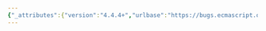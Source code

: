 ```yaml
---
{"_attributes":{"version":"4.4.4+","urlbase":"https://bugs.ecmascript.org/","maintainer":"dherman@mozilla.com"},"bug":{"bug_id":4148,"creation_ts":"2015-03-09 07:44:00 -0700","short_desc":"11.6.1.1 Static Semantics: Early Errors","delta_ts":"2015-03-17 16:57:06 -0700","product":"Draft for 6th Edition","component":"technical issue","version":"Rev 35: March 4, 2015 Release Candidate 2","rep_platform":"All","op_sys":"All","bug_status":"RESOLVED","resolution":"FIXED","priority":"Normal","bug_severity":"enhancement","everconfirmed":true,"reporter":{"uid":"mathias","name":"Mathias Bynens"},"assigned_to":{"uid":"allen","name":"Allen Wirfs-Brock"},"cc":["andrebargull","ecmascriptbugs","mathias"],"long_desc":[{"commentid":13658,"comment_count":0,"who":{"uid":"mathias","name":"Mathias Bynens"},"bug_when":"2015-03-09 07:44:34 -0700","thetext":"> IdentifierStart :: \\ UnicodeEscapeSequence\n> \n> It is a Syntax Error if SV(UnicodeEscapeSequence) is neither the UTF16Encoding (10.1.1) of a single Unicode code point with the Unicode property “ID_Start” nor \"$\" or \"_\".\n\n`Other_ID_Start` is missing.\n\n> IdentifierPart :: \\ UnicodeEscapeSequence\n>\n> It is a Syntax Error if SV(UnicodeEscapeSequence) is neither the UTF16Encoding (10.1.1) of a single Unicode code point with the Unicode property “ID_Continue” nor \"$\" or \"_\" nor the UTF16Encoding of either <ZWNJ> or <ZWJ>.\n\n`Other_ID_Continue` and `Other_ID_Start` is missing.\n\nSection 11.6 does mention those in the definitions of `UnicodeIDStart` and `UnicodeIDContinue` so either this section should too, or such mentions should be removed everywhere."},{"commentid":13659,"comment_count":1,"who":{"uid":"mathias","name":"Mathias Bynens"},"bug_when":"2015-03-09 07:46:41 -0700","thetext":"For the record, it seems explicitly mentioning `Other_ID_Start` in the definition of `UnicodeIDContinue` is redundant."},{"commentid":13660,"comment_count":2,"who":{"uid":"andrebargull","name":"André Bargull"},"bug_when":"2015-03-09 08:25:43 -0700","thetext":"(In reply to Mathias Bynens from comment #1)\n> For the record, it seems explicitly mentioning `Other_ID_Start` in the\n> definition of `UnicodeIDContinue` is redundant.\n\nNo, see bug 3027.\n\n\nUnicode 7.0, PropList.txt:\n\n# ================================================\n\n2118          ; Other_ID_Start # Sm       SCRIPT CAPITAL P\n212E          ; Other_ID_Start # So       ESTIMATED SYMBOL\n309B..309C    ; Other_ID_Start # Sk   [2] KATAKANA-HIRAGANA VOICED SOUND MARK..KATAKANA-HIRAGANA SEMI-VOICED SOUND MARK\n\n# Total code points: 4\n\n# ================================================\n\n00B7          ; Other_ID_Continue # Po       MIDDLE DOT\n0387          ; Other_ID_Continue # Po       GREEK ANO TELEIA\n1369..1371    ; Other_ID_Continue # No   [9] ETHIOPIC DIGIT ONE..ETHIOPIC DIGIT NINE\n19DA          ; Other_ID_Continue # No       NEW TAI LUE THAM DIGIT ONE\n\n# Total code points: 12\n\n# ================================================"},{"commentid":13661,"comment_count":3,"who":{"uid":"allen","name":"Allen Wirfs-Brock"},"bug_when":"2015-03-09 08:59:48 -0700","thetext":"fixed in rev36 editor's draft\n\nthe early error problem,"},{"commentid":13662,"comment_count":4,"who":{"uid":"mathias","name":"Mathias Bynens"},"bug_when":"2015-03-09 09:28:41 -0700","thetext":"(In reply to André Bargull from comment #2)\n> Unicode 7.0, PropList.txt:\n> \n> # ================================================\n> \n> 2118          ; Other_ID_Start # Sm       SCRIPT CAPITAL P\n> 212E          ; Other_ID_Start # So       ESTIMATED SYMBOL\n> 309B..309C    ; Other_ID_Start # Sk   [2] KATAKANA-HIRAGANA VOICED SOUND\n> MARK..KATAKANA-HIRAGANA SEMI-VOICED SOUND MARK\n> \n> # Total code points: 4\n> \n> # ================================================\n> \n> 00B7          ; Other_ID_Continue # Po       MIDDLE DOT\n> 0387          ; Other_ID_Continue # Po       GREEK ANO TELEIA\n> 1369..1371    ; Other_ID_Continue # No   [9] ETHIOPIC DIGIT ONE..ETHIOPIC\n> DIGIT NINE\n> 19DA          ; Other_ID_Continue # No       NEW TAI LUE THAM DIGIT ONE\n> \n> # Total code points: 12\n> \n> # ================================================\n\nExactly — All those `Other_ID_Start` code points are already in `ID_Continue` anyway.\n\nTo quickly confirm that explicitly including `Other_ID_Start` for `UnicodeIDContinue` doesn’t make a difference, use a script like https://gist.github.com/mathiasbynens/6334847. See the latest revision on https://gist.github.com/mathiasbynens/6334847 which didn’t cause any changes whatsoever in the generated output.\n\nBtw, rather than `PropList.txt` it seems `DerivedCoreProperties.txt` should be used as per http://unicode.org/reports/tr31/#Table_Lexical_Classes_for_Identifiers."},{"commentid":13663,"comment_count":5,"who":{"uid":"andrebargull","name":"André Bargull"},"bug_when":"2015-03-09 09:49:14 -0700","thetext":"(In reply to Mathias Bynens from comment #4)\n> Exactly — All those `Other_ID_Start` code points are already in\n> `ID_Continue` anyway.\n\nErr, in bug 2717 you've requested to explicitly state that Other_ID_Start and Other_ID_Continue are included. \n\n\n> Btw, rather than `PropList.txt` it seems `DerivedCoreProperties.txt` should\n> be used as per\n> http://unicode.org/reports/tr31/#Table_Lexical_Classes_for_Identifiers.\n\nOther_ID_Start and Other_ID_Continue are defined in PropList.txt."},{"commentid":13664,"comment_count":6,"who":{"uid":"andrebargull","name":"André Bargull"},"bug_when":"2015-03-09 10:00:02 -0700","thetext":"So, if UnicodeIDContinue mentions Other_ID_Continue it should also mention Other_ID_Start, because Other_ID_Start ∩ Other_ID_Continue = ∅."},{"commentid":13665,"comment_count":7,"who":{"uid":"mathias","name":"Mathias Bynens"},"bug_when":"2015-03-09 10:03:02 -0700","thetext":"(In reply to André Bargull from comment #5)\n> (In reply to Mathias Bynens from comment #4)\n> > Exactly — All those `Other_ID_Start` code points are already in\n> > `ID_Continue` anyway.\n> \n> Err, in bug 2717 you've requested to explicitly state that Other_ID_Start\n> and Other_ID_Continue are included. \n\nI asked to explicitly include `Other_ID_Start` alongside `ID_Start` and `Other_ID_Continue` alongside `ID_Continue` (just to clarify/repeat what UAX #31 says). How is this relevant to this discussion, though? IIUC this is a different issue, about adding `Other_ID_Start` to `UnicodeIDContinue`.\n\n> Other_ID_Start and Other_ID_Continue are defined in PropList.txt.\n\nWhy should it be used over `DerivedCoreProperties.txt`? To me http://www.unicode.org/reports/tr44/#Simple_Derived sounds like `DerivedCoreProperties.txt` is the reference for derived core properties such as `ID_Start` and `ID_Continue`."},{"commentid":13667,"comment_count":8,"who":{"uid":"mathias","name":"Mathias Bynens"},"bug_when":"2015-03-09 10:11:48 -0700","thetext":"(In reply to André Bargull from comment #6)\n> So, if UnicodeIDContinue mentions Other_ID_Continue it should also mention\n> Other_ID_Start, because Other_ID_Start ∩ Other_ID_Continue = ∅.\n\nRight — I’m just saying (in comment #1) it doesn’t make a difference and it never will since `ID_Continue` already contains those code points anyway. See the definition of `ID_Continue` here: http://unicode.org/reports/tr31/#Table_Lexical_Classes_for_Identifiers `ID_Continue` is a superset of `ID_Start` (including `Other_ID_Start`), so this is a purely theoretical issue."},{"commentid":13668,"comment_count":9,"who":{"uid":"andrebargull","name":"André Bargull"},"bug_when":"2015-03-09 10:17:16 -0700","thetext":"(In reply to Mathias Bynens from comment #8)\n> (In reply to André Bargull from comment #6)\n> > So, if UnicodeIDContinue mentions Other_ID_Continue it should also mention\n> > Other_ID_Start, because Other_ID_Start ∩ Other_ID_Continue = ∅.\n> \n> Right — I’m just saying (in comment #1) it doesn’t make a difference and it\n> never will since `ID_Continue` already contains those code points anyway.\n> See the definition of `ID_Continue` here:\n> http://unicode.org/reports/tr31/#Table_Lexical_Classes_for_Identifiers\n> `ID_Continue` is a superset of `ID_Start` (including `Other_ID_Start`), so\n> this is a purely theoretical issue.\n\nIt's just misleading to leave off Other_ID_Start in UnicodeIDContinue if Other_ID_Continue is explicitly included."},{"commentid":13669,"comment_count":10,"who":{"uid":"andrebargull","name":"André Bargull"},"bug_when":"2015-03-09 10:26:42 -0700","thetext":"(In reply to Mathias Bynens from comment #7)\n> Why should it be used over `DerivedCoreProperties.txt`? To me\n> http://www.unicode.org/reports/tr44/#Simple_Derived sounds like\n> `DerivedCoreProperties.txt` is the reference for derived core properties\n> such as `ID_Start` and `ID_Continue`.\n\nI don't understand that question. :-(\n\nIn comment 2 I've copy-pasted the definitions for Other_ID_Start and Other_ID_Continue from PropList.txt. \nIn comment 3 you've responded to comment 2, and said that DerivedCoreProperties.txt instead of PropList.txt should be used (*).\nIn comment 5 I've responded to comment 3, and said that Other_ID_Start and Other_ID_Continue are defined in (and only in) PropList.txt.\n\n(*) Most likely this is the point where we started to talk about different subjects. I've continued to say that Other_ID_Start and Other_ID_Continue are defined in PropList.txt. And you were talking about ID_Start and ID_Continue which are defined in DerivedCoreProperties.txt."},{"commentid":13673,"comment_count":11,"who":{"uid":"mathias","name":"Mathias Bynens"},"bug_when":"2015-03-09 14:38:18 -0700","thetext":"(In reply to André Bargull from comment #10)\n> (In reply to Mathias Bynens from comment #7)\n> > Why should it be used over `DerivedCoreProperties.txt`? To me\n> > http://www.unicode.org/reports/tr44/#Simple_Derived sounds like\n> > `DerivedCoreProperties.txt` is the reference for derived core properties\n> > such as `ID_Start` and `ID_Continue`.\n> \n> I don't understand that question. :-(\n> \n> In comment 2 I've copy-pasted the definitions for Other_ID_Start and\n> Other_ID_Continue from PropList.txt. \n> In comment 3 you've responded to comment 2, and said that\n> DerivedCoreProperties.txt instead of PropList.txt should be used (*).\n> In comment 5 I've responded to comment 3, and said that Other_ID_Start and\n> Other_ID_Continue are defined in (and only in) PropList.txt.\n> \n> (*) Most likely this is the point where we started to talk about different\n> subjects. I've continued to say that Other_ID_Start and Other_ID_Continue\n> are defined in PropList.txt. And you were talking about ID_Start and\n> ID_Continue which are defined in DerivedCoreProperties.txt.\n\nMy point was that neither `Other_ID_Start` or `Other_ID_Continue` are needed if we just use the `ID_Start` and `ID_Continue` listings in `DerivedCoreProperties.txt`, since those include `Other_ID_Start` and `Other_ID_Continue` respectively already."},{"commentid":13701,"comment_count":12,"who":{"uid":"andrebargull","name":"André Bargull"},"bug_when":"2015-03-11 17:14:46 -0700","thetext":"(In reply to Mathias Bynens from comment #11)\n> My point was that neither `Other_ID_Start` or `Other_ID_Continue` are needed\n> if we just use the `ID_Start` and `ID_Continue` listings in\n> `DerivedCoreProperties.txt`, since those include `Other_ID_Start` and\n> `Other_ID_Continue` respectively already.\n\nYeah sure. Do you agree that removing `Other_ID_Start` and `Other_ID_Continue` from the definitions in UnicodeID{Start, Continue} and instead adding a note is a better (cleaner) way to define the set of allowed identifier characters? Because that should solve the whole redundancy issue.\n\n---\nUnicodeIDStart ::\nany Unicode code point with the Unicode property “ID_Start”\n\nUnicodeIDContinue ::\nany Unicode code point with the Unicode property “ID_Continue”\n\nNOTE: Grandfathered characters defined in “Other_ID_Start” and “Other_ID_Continue” must be recognized/supported by a compliant implementation. \n---"},{"commentid":13705,"comment_count":13,"who":{"uid":"mathias","name":"Mathias Bynens"},"bug_when":"2015-03-12 02:58:52 -0700","thetext":"(In reply to André Bargull from comment #12)\n> (In reply to Mathias Bynens from comment #11)\n> > My point was that neither `Other_ID_Start` or `Other_ID_Continue` are needed\n> > if we just use the `ID_Start` and `ID_Continue` listings in\n> > `DerivedCoreProperties.txt`, since those include `Other_ID_Start` and\n> > `Other_ID_Continue` respectively already.\n> \n> Yeah sure. Do you agree that removing `Other_ID_Start` and\n> `Other_ID_Continue` from the definitions in UnicodeID{Start, Continue} and\n> instead adding a note is a better (cleaner) way to define the set of allowed\n> identifier characters? Because that should solve the whole redundancy issue.\n> \n> ---\n> UnicodeIDStart ::\n> any Unicode code point with the Unicode property “ID_Start”\n> \n> UnicodeIDContinue ::\n> any Unicode code point with the Unicode property “ID_Continue”\n> \n> NOTE: Grandfathered characters defined in “Other_ID_Start” and\n> “Other_ID_Continue” must be recognized/supported by a compliant\n> implementation. \n> ---\n\nThat was my intention when filing bug 2717 :) Sounds good."},{"commentid":13707,"comment_count":14,"who":{"uid":"allen","name":"Allen Wirfs-Brock"},"bug_when":"2015-03-12 09:55:21 -0700","thetext":"(In reply to André Bargull from comment #12)\n...\n> \n> ---\n> UnicodeIDStart ::\n> any Unicode code point with the Unicode property “ID_Start”\n> \n> UnicodeIDContinue ::\n> any Unicode code point with the Unicode property “ID_Continue”\n> \n> NOTE: Grandfathered characters defined in “Other_ID_Start” and\n> “Other_ID_Continue” must be recognized/supported by a compliant\n> implementation. \n> ---\n\nA NOTE can't express a normative requirement.  However, if we agree that  the definitions of of ID_Start and ID_continue are normatively sufficient, then we could have a NOTE that says something like:\n\nNOTE  The sets of code points with Unicode properties ID_Start and ID_Continue include, respectively, the code points with Unicode properties Other_ID_Start and Other_ID_Continue."},{"commentid":13785,"comment_count":15,"who":{"uid":"ecmascriptbugs","name":"Norbert"},"bug_when":"2015-03-16 16:06:23 -0700","thetext":"I agree that all normative references to Other_ID_Start and Other_ID_Continue should be removed, and Allen's proposed note should be added."},{"commentid":13786,"comment_count":16,"who":{"uid":"allen","name":"Allen Wirfs-Brock"},"bug_when":"2015-03-16 16:29:25 -0700","thetext":"fixed in rev26 editor's draft"},{"commentid":13825,"comment_count":17,"who":{"uid":"allen","name":"Allen Wirfs-Brock"},"bug_when":"2015-03-17 16:57:06 -0700","thetext":"in rev36"}]}}
---
```

